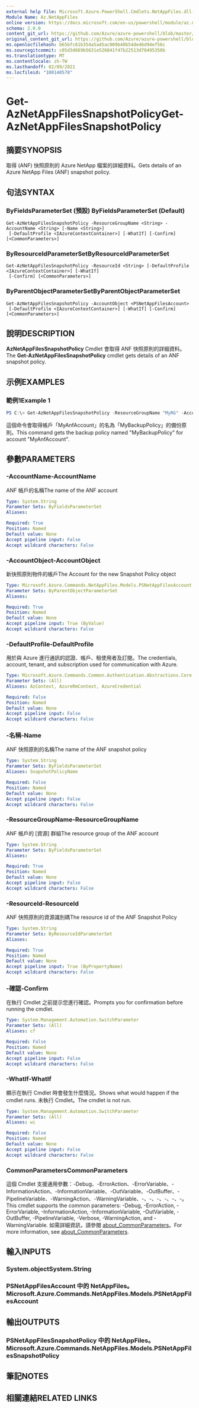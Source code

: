 ```yaml
---
external help file: Microsoft.Azure.PowerShell.Cmdlets.NetAppFiles.dll-Help.xml
Module Name: Az.NetAppFiles
online version: https://docs.microsoft.com/en-us/powershell/module/az.netappfiles/get-aznetappfilessnapshotpolicy
schema: 2.0.0
content_git_url: https://github.com/Azure/azure-powershell/blob/master/src/NetAppFiles/NetAppFiles/help/Get-AzNetAppFilesSnapshotPolicy.md
original_content_git_url: https://github.com/Azure/azure-powershell/blob/master/src/NetAppFiles/NetAppFiles/help/Get-AzNetAppFilesSnapshotPolicy.md
ms.openlocfilehash: b65bfc61b354a5a45ac009b40b54de46d94ef56c
ms.sourcegitcommit: c05d3d669b5631e526841f47b22513d78495350b
ms.translationtype: MT
ms.contentlocale: zh-TW
ms.lasthandoff: 02/09/2021
ms.locfileid: "100140578"
---
```

# <span data-ttu-id="021a9-101">Get-AzNetAppFilesSnapshotPolicy</span><span class="sxs-lookup"><span data-stu-id="021a9-101">Get-AzNetAppFilesSnapshotPolicy</span></span>

## <span data-ttu-id="021a9-102">摘要</span><span class="sxs-lookup"><span data-stu-id="021a9-102">SYNOPSIS</span></span>
<span data-ttu-id="021a9-103">取得 (ANF) 快照原則的 Azure NetApp 檔案的詳細資料。</span><span class="sxs-lookup"><span data-stu-id="021a9-103">Gets details of an Azure NetApp Files (ANF) snapshot policy.</span></span>

## <span data-ttu-id="021a9-104">句法</span><span class="sxs-lookup"><span data-stu-id="021a9-104">SYNTAX</span></span>

### <span data-ttu-id="021a9-105">ByFieldsParameterSet (預設) </span><span class="sxs-lookup"><span data-stu-id="021a9-105">ByFieldsParameterSet (Default)</span></span>
```
Get-AzNetAppFilesSnapshotPolicy -ResourceGroupName <String> -AccountName <String> [-Name <String>]
 [-DefaultProfile <IAzureContextContainer>] [-WhatIf] [-Confirm] [<CommonParameters>]
```

### <span data-ttu-id="021a9-106">ByResourceIdParameterSet</span><span class="sxs-lookup"><span data-stu-id="021a9-106">ByResourceIdParameterSet</span></span>
```
Get-AzNetAppFilesSnapshotPolicy -ResourceId <String> [-DefaultProfile <IAzureContextContainer>] [-WhatIf]
 [-Confirm] [<CommonParameters>]
```

### <span data-ttu-id="021a9-107">ByParentObjectParameterSet</span><span class="sxs-lookup"><span data-stu-id="021a9-107">ByParentObjectParameterSet</span></span>
```
Get-AzNetAppFilesSnapshotPolicy -AccountObject <PSNetAppFilesAccount>
 [-DefaultProfile <IAzureContextContainer>] [-WhatIf] [-Confirm] [<CommonParameters>]
```

## <span data-ttu-id="021a9-108">說明</span><span class="sxs-lookup"><span data-stu-id="021a9-108">DESCRIPTION</span></span>
<span data-ttu-id="021a9-109">**AzNetAppFilesSnapshotPolicy** Cmdlet 會取得 ANF 快照原則的詳細資料。</span><span class="sxs-lookup"><span data-stu-id="021a9-109">The **Get-AzNetAppFilesSnapshotPolicy** cmdlet gets details of an ANF snapshot policy.</span></span>

## <span data-ttu-id="021a9-110">示例</span><span class="sxs-lookup"><span data-stu-id="021a9-110">EXAMPLES</span></span>

### <span data-ttu-id="021a9-111">範例1</span><span class="sxs-lookup"><span data-stu-id="021a9-111">Example 1</span></span>
```powershell
PS C:\> Get-AzNetAppFilesSnapshotPolicy -ResourceGroupName "MyRG" -AccountName "MyAnfAccount" -Name "MySnapshotPolicy"
```

<span data-ttu-id="021a9-112">這個命令會取得帳戶「MyAnfAccount」的名為「MyBackupPolicy」的備份原則。</span><span class="sxs-lookup"><span data-stu-id="021a9-112">This command gets the backup policy named "MyBackupPolicy" for account "MyAnfAccount".</span></span>

## <span data-ttu-id="021a9-113">參數</span><span class="sxs-lookup"><span data-stu-id="021a9-113">PARAMETERS</span></span>

### <span data-ttu-id="021a9-114">-AccountName</span><span class="sxs-lookup"><span data-stu-id="021a9-114">-AccountName</span></span>
<span data-ttu-id="021a9-115">ANF 帳戶的名稱</span><span class="sxs-lookup"><span data-stu-id="021a9-115">The name of the ANF account</span></span>

```yaml
Type: System.String
Parameter Sets: ByFieldsParameterSet
Aliases:

Required: True
Position: Named
Default value: None
Accept pipeline input: False
Accept wildcard characters: False
```

### <span data-ttu-id="021a9-116">-AccountObject</span><span class="sxs-lookup"><span data-stu-id="021a9-116">-AccountObject</span></span>
<span data-ttu-id="021a9-117">新快照原則物件的帳戶</span><span class="sxs-lookup"><span data-stu-id="021a9-117">The Account for the new Snapshot Policy object</span></span>

```yaml
Type: Microsoft.Azure.Commands.NetAppFiles.Models.PSNetAppFilesAccount
Parameter Sets: ByParentObjectParameterSet
Aliases:

Required: True
Position: Named
Default value: None
Accept pipeline input: True (ByValue)
Accept wildcard characters: False
```

### <span data-ttu-id="021a9-118">-DefaultProfile</span><span class="sxs-lookup"><span data-stu-id="021a9-118">-DefaultProfile</span></span>
<span data-ttu-id="021a9-119">用於與 Azure 進行通訊的認證、帳戶、租使用者及訂閱。</span><span class="sxs-lookup"><span data-stu-id="021a9-119">The credentials, account, tenant, and subscription used for communication with Azure.</span></span>

```yaml
Type: Microsoft.Azure.Commands.Common.Authentication.Abstractions.Core.IAzureContextContainer
Parameter Sets: (All)
Aliases: AzContext, AzureRmContext, AzureCredential

Required: False
Position: Named
Default value: None
Accept pipeline input: False
Accept wildcard characters: False
```

### <span data-ttu-id="021a9-120">-名稱</span><span class="sxs-lookup"><span data-stu-id="021a9-120">-Name</span></span>
<span data-ttu-id="021a9-121">ANF 快照原則的名稱</span><span class="sxs-lookup"><span data-stu-id="021a9-121">The name of the ANF snapshot policy</span></span>

```yaml
Type: System.String
Parameter Sets: ByFieldsParameterSet
Aliases: SnapshotPolicyName

Required: False
Position: Named
Default value: None
Accept pipeline input: False
Accept wildcard characters: False
```

### <span data-ttu-id="021a9-122">-ResourceGroupName</span><span class="sxs-lookup"><span data-stu-id="021a9-122">-ResourceGroupName</span></span>
<span data-ttu-id="021a9-123">ANF 帳戶的 [資源] 群組</span><span class="sxs-lookup"><span data-stu-id="021a9-123">The resource group of the ANF account</span></span>

```yaml
Type: System.String
Parameter Sets: ByFieldsParameterSet
Aliases:

Required: True
Position: Named
Default value: None
Accept pipeline input: False
Accept wildcard characters: False
```

### <span data-ttu-id="021a9-124">-ResourceId</span><span class="sxs-lookup"><span data-stu-id="021a9-124">-ResourceId</span></span>
<span data-ttu-id="021a9-125">ANF 快照原則的資源識別碼</span><span class="sxs-lookup"><span data-stu-id="021a9-125">The resource id of the ANF Snapshot Policy</span></span>

```yaml
Type: System.String
Parameter Sets: ByResourceIdParameterSet
Aliases:

Required: True
Position: Named
Default value: None
Accept pipeline input: True (ByPropertyName)
Accept wildcard characters: False
```

### <span data-ttu-id="021a9-126">-確認</span><span class="sxs-lookup"><span data-stu-id="021a9-126">-Confirm</span></span>
<span data-ttu-id="021a9-127">在執行 Cmdlet 之前提示您進行確認。</span><span class="sxs-lookup"><span data-stu-id="021a9-127">Prompts you for confirmation before running the cmdlet.</span></span>

```yaml
Type: System.Management.Automation.SwitchParameter
Parameter Sets: (All)
Aliases: cf

Required: False
Position: Named
Default value: None
Accept pipeline input: False
Accept wildcard characters: False
```

### <span data-ttu-id="021a9-128">-WhatIf</span><span class="sxs-lookup"><span data-stu-id="021a9-128">-WhatIf</span></span>
<span data-ttu-id="021a9-129">顯示在執行 Cmdlet 時會發生什麼情況。</span><span class="sxs-lookup"><span data-stu-id="021a9-129">Shows what would happen if the cmdlet runs.</span></span>
<span data-ttu-id="021a9-130">未執行 Cmdlet。</span><span class="sxs-lookup"><span data-stu-id="021a9-130">The cmdlet is not run.</span></span>

```yaml
Type: System.Management.Automation.SwitchParameter
Parameter Sets: (All)
Aliases: wi

Required: False
Position: Named
Default value: None
Accept pipeline input: False
Accept wildcard characters: False
```

### <span data-ttu-id="021a9-131">CommonParameters</span><span class="sxs-lookup"><span data-stu-id="021a9-131">CommonParameters</span></span>
<span data-ttu-id="021a9-132">這個 Cmdlet 支援通用參數：-Debug、-ErrorAction、-ErrorVariable、-InformationAction、-InformationVariable、-OutVariable、-OutBuffer、-PipelineVariable、-WarningAction、-WarningVariable、-、-、-、-、-、-。</span><span class="sxs-lookup"><span data-stu-id="021a9-132">This cmdlet supports the common parameters: -Debug, -ErrorAction, -ErrorVariable, -InformationAction, -InformationVariable, -OutVariable, -OutBuffer, -PipelineVariable, -Verbose, -WarningAction, and -WarningVariable.</span></span> <span data-ttu-id="021a9-133">如需詳細資訊，請參閱 [about_CommonParameters](http://go.microsoft.com/fwlink/?LinkID=113216)。</span><span class="sxs-lookup"><span data-stu-id="021a9-133">For more information, see [about_CommonParameters](http://go.microsoft.com/fwlink/?LinkID=113216).</span></span>

## <span data-ttu-id="021a9-134">輸入</span><span class="sxs-lookup"><span data-stu-id="021a9-134">INPUTS</span></span>

### <span data-ttu-id="021a9-135">System.object</span><span class="sxs-lookup"><span data-stu-id="021a9-135">System.String</span></span>

### <span data-ttu-id="021a9-136">PSNetAppFilesAccount 中的 NetAppFiles。</span><span class="sxs-lookup"><span data-stu-id="021a9-136">Microsoft.Azure.Commands.NetAppFiles.Models.PSNetAppFilesAccount</span></span>

## <span data-ttu-id="021a9-137">輸出</span><span class="sxs-lookup"><span data-stu-id="021a9-137">OUTPUTS</span></span>

### <span data-ttu-id="021a9-138">PSNetAppFilesSnapshotPolicy 中的 NetAppFiles。</span><span class="sxs-lookup"><span data-stu-id="021a9-138">Microsoft.Azure.Commands.NetAppFiles.Models.PSNetAppFilesSnapshotPolicy</span></span>

## <span data-ttu-id="021a9-139">筆記</span><span class="sxs-lookup"><span data-stu-id="021a9-139">NOTES</span></span>

## <span data-ttu-id="021a9-140">相關連結</span><span class="sxs-lookup"><span data-stu-id="021a9-140">RELATED LINKS</span></span>
